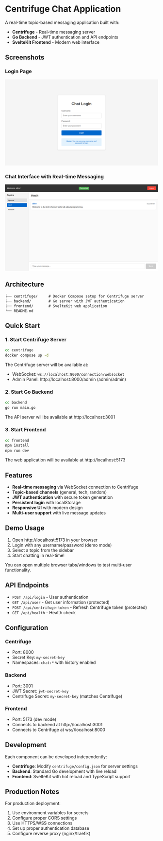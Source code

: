 # Centrifuge Chat Application

A real-time topic-based messaging application built with:
- **Centrifuge** - Real-time messaging server
- **Go Backend** - JWT authentication and API endpoints  
- **SvelteKit Frontend** - Modern web interface

## Screenshots

### Login Page
![Login Page](login-page.png)

### Chat Interface with Real-time Messaging
![Working Chat](working-chat-final.png)

## Architecture

```
├── centrifuge/     # Docker Compose setup for Centrifuge server
├── backend/        # Go server with JWT authentication
├── frontend/       # SvelteKit web application
└── README.md
```

## Quick Start

### 1. Start Centrifuge Server

```bash
cd centrifuge
docker compose up -d
```

The Centrifuge server will be available at:
- WebSocket: `ws://localhost:8000/connection/websocket`
- Admin Panel: http://localhost:8000/admin (admin/admin)

### 2. Start Go Backend

```bash
cd backend
go run main.go
```

The API server will be available at http://localhost:3001

### 3. Start Frontend

```bash
cd frontend
npm install
npm run dev
```

The web application will be available at http://localhost:5173

## Features

- **Real-time messaging** via WebSocket connection to Centrifuge
- **Topic-based channels** (general, tech, random)
- **JWT authentication** with secure token generation
- **Persistent login** with localStorage
- **Responsive UI** with modern design
- **Multi-user support** with live message updates

## Demo Usage

1. Open http://localhost:5173 in your browser
2. Login with any username/password (demo mode)
3. Select a topic from the sidebar
4. Start chatting in real-time!

You can open multiple browser tabs/windows to test multi-user functionality.

## API Endpoints

- `POST /api/login` - User authentication
- `GET /api/user` - Get user information (protected)
- `POST /api/centrifuge-token` - Refresh Centrifuge token (protected)
- `GET /api/health` - Health check

## Configuration

### Centrifuge
- Port: 8000
- Secret Key: `my-secret-key`
- Namespaces: `chat:*` with history enabled

### Backend
- Port: 3001  
- JWT Secret: `jwt-secret-key`
- Centrifuge Secret: `my-secret-key` (matches Centrifuge)

### Frontend
- Port: 5173 (dev mode)
- Connects to backend at http://localhost:3001
- Connects to Centrifuge at ws://localhost:8000

## Development

Each component can be developed independently:

- **Centrifuge**: Modify `centrifuge/config.json` for server settings
- **Backend**: Standard Go development with live reload
- **Frontend**: SvelteKit with hot reload and TypeScript support

## Production Notes

For production deployment:
1. Use environment variables for secrets
2. Configure proper CORS settings
3. Use HTTPS/WSS connections
4. Set up proper authentication database
5. Configure reverse proxy (nginx/traefik)